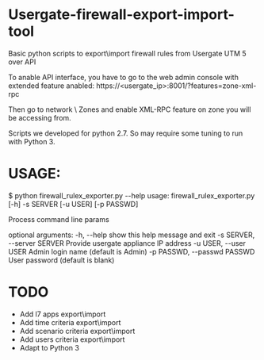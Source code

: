 # Usergate-firewall-export-import-tool
Basic python scripts to export\import firewall rules from Usergate UTM 5 over API

To anable API interface, you have to go to the web admin console with extended feature anabled:
https://<usergate_ip>:8001/?features=zone-xml-rpc

Then go to network \ Zones and enable XML-RPC feature on zone you will be accessing from.

Scripts we developed for python 2.7. So may require some tuning to run with Python 3.


# USAGE:
$ python firewall_rulex_exporter.py --help
usage: firewall_rulex_exporter.py [-h] -s SERVER [-u USER] [-p PASSWD]

Process command line params

optional arguments:
  -h, --help            show this help message and exit
  -s SERVER, --server SERVER
                        Provide usergate appliance IP address
  -u USER, --user USER  Admin login name (default is Admin)
  -p PASSWD, --passwd PASSWD
                        User password (default is blank)

# TODO 
- Add l7 apps export\import
- Add time criteria export\import
- Add scenario criteria export\import
- Add users criteria export\import
- Adapt to Python 3
